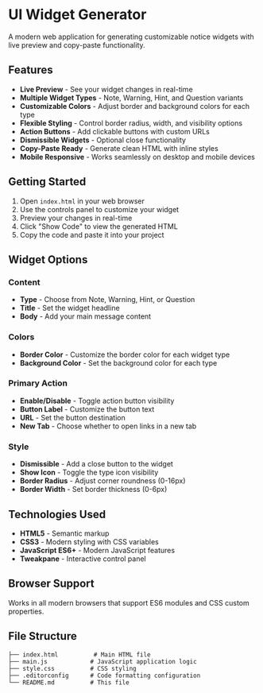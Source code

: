 # UI Widget Generator

A modern web application for generating customizable notice widgets with live preview and copy-paste functionality.

## Features

- **Live Preview** - See your widget changes in real-time
- **Multiple Widget Types** - Note, Warning, Hint, and Question variants
- **Customizable Colors** - Adjust border and background colors for each type
- **Flexible Styling** - Control border radius, width, and visibility options
- **Action Buttons** - Add clickable buttons with custom URLs
- **Dismissible Widgets** - Optional close functionality
- **Copy-Paste Ready** - Generate clean HTML with inline styles
- **Mobile Responsive** - Works seamlessly on desktop and mobile devices

## Getting Started

1. Open `index.html` in your web browser
2. Use the controls panel to customize your widget
3. Preview your changes in real-time
4. Click "Show Code" to view the generated HTML
5. Copy the code and paste it into your project

## Widget Options

### Content
- **Type** - Choose from Note, Warning, Hint, or Question
- **Title** - Set the widget headline
- **Body** - Add your main message content

### Colors
- **Border Color** - Customize the border color for each widget type
- **Background Color** - Set the background color for each type

### Primary Action
- **Enable/Disable** - Toggle action button visibility
- **Button Label** - Customize the button text
- **URL** - Set the button destination
- **New Tab** - Choose whether to open links in a new tab

### Style
- **Dismissible** - Add a close button to the widget
- **Show Icon** - Toggle the type icon visibility
- **Border Radius** - Adjust corner roundness (0-16px)
- **Border Width** - Set border thickness (0-6px)

## Technologies Used

- **HTML5** - Semantic markup
- **CSS3** - Modern styling with CSS variables
- **JavaScript ES6+** - Modern JavaScript features
- **Tweakpane** - Interactive control panel

## Browser Support

Works in all modern browsers that support ES6 modules and CSS custom properties.

## File Structure

```
├── index.html          # Main HTML file
├── main.js            # JavaScript application logic
├── style.css          # CSS styling
├── .editorconfig      # Code formatting configuration
└── README.md          # This file
```
